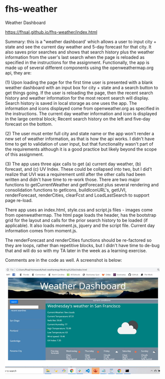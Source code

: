 # fhs-weather

Weather Dashboard 

https://fhsal.github.io/fhs-weather/index.html

Summary: this is a "weather dashboard' which allows a user to input city + state and see the current day weather and 5-day forecast for that city.  It also saves prior searches and shows that search history plus the weather information from the user's last search when the page is reloaded as specified in the instructions for the assignment. Functionally, the app is made up of several different components using the openweathermap.org api, they are:

(1) Upon loading the page for the first time user is presented with a blank weather dashboard with an input box for city + state and a search button to get things going.  If the user is reloading the page, then the recent search history and weather information for the most recent search will display.  Search history is saved in local storage as one uses the app.  The information and icons displayed come from openweather.org as specified in the instructions.  The current day weather information and icon is displayed in the large central block;  Recent search history on the left and five-day forecast on the bottom. 

(2) The user must enter full city and state name or the app won't render a new set of weather information, as that is how the api works.  I didn't have time to get to validation of user input, but that functionality wasn't part of the requirements although it is a good practice but likely beyond the scope of this assignment.  

(3) The app uses three ajax calls to get (a) current day weather, (b) forecast, and (c) UV Index.  These could be collapsed into two, but I did't realize that UVI was a requirement until after the other calls had been written and didn't have time to re-work those.  There are two major functions to getCurrentWeather and getForecast plus several rendering and consolidation functions to getIcons, buildIconURL's, getUVI, renderForecast, renderCities, clearFcst and LoadLastSearch to support page re-load.  

There app uses an index.html, style.css and script.js files - images come from openweathermap. The html page loads the header, has the bootstrap grid for the layout and calls for the prior search history to be loaded (if applicable).  It also loads moment.js, jquery and the script file. Current day information comes from moment.js.    

The renderForecast and renderCities functions should be re-factored so they are loops, rather than repetitive blocks, but I didn't have time to de-bug that and will do so with my TA later in the week as a learning exercise.  

Comments are in the code as well.  A screenshot is below:

![img](https://github.com/fhsal/fhs-weather/blob/master/dashboard_screenShot.jpg)
